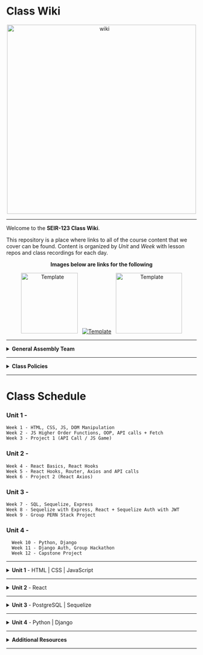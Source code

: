 # Class Wiki

<div align="center">
  <img src="https://i.imgur.com/WNe3NwE.png" alt="wiki" height="500">
</div>

___
Welcome to the <b>SEIR-123 Class Wiki</b>.

This repository is a place where links to all of the course content that we cover can be found. Content is organized by <i>Unit</i> and <i>Week</i> with lesson repos and class recordings for each day.
<br>


<div align="center" display:"row">
<b>Images below are links for the following</b>



<a href="https://github.com/bmorataya3/Pull-Request-Template" target="_blank"><img src="https://i.imgur.com/WYBWzSth.png" alt="Template" height="160" width="150"></a> &nbsp; 
<a href="https://github.com/seir-123/daily_js_challenges" target="_blank"><img src="https://i.imgur.com/W2YYUOPb.png" alt="Template"></a>  &nbsp; 
<a href="https://github.com/seir-123/cs_data_structures" target="_blank"><img src="https://i.imgur.com/Bq75otNm.png" alt="Template" height="160" width="175" ></a>
</div>



____
<details><summary><strong>General Assembly Team</strong></summary><p>



____

<div align="center">
  <img width="200px" src="https://i.imgur.com/xDwQZ7E.png" alt="jeremy">
  <h3>Jeremy Taubman</h3>
  <h4>Lead Instructor</h4>
  <p>My name is Jeremy Taubman, I live outside of Hartford and have been with GA since 2019. I will be the <b>Lead Instructor</b> for this immersive.</p>
  <p>Outside of programming, I enjoy music, cooking, and solving crossword puzzles. I love learning new things, building up projects with Javascript and Python, and can make some of the best Ramen you’ll ever have.</p>
  <span><a href="https://github.com/taubman33">GitHub</a> | <a href="https://www.linkedin.com/in/jeremy-taubman/">LinkedIn</a></span>
  <br>
</div>

____

<div align="center">
  <img width="200px" src="https://i.imgur.com/TkTJmAs.png" alt="brittany">
  <h3>Brittany Morataya</h3>
  <h4>Senior Instructional Associate</h4>
  <p>My name is Brittany and I will be your <b>Instructor Associate (IA)</b>. I will be here as added support through your journey of becoming a software engineer.</p>
  <p>As a GA graduate, I have been in your shoes and understand what it takes to get through such a course. As for my experience, with a focus in front-end design, I freelanced for multiple clients implementing skills from previous experience with managing teams, data collection, and communication to provide a positive and open space for colleagues and clients. This will be my second cohort as an IA and I am excited to guide and help shape your minds.</p>
  <span><a href="https://github.com/bmorataya3">GitHub</a> | <a href="https://www.linkedin.com/in/brittany-morataya/">LinkedIn</a></span>
  <br>
</div>

____

<div align="center">
  <img width="200px" src="https://i.imgur.com/Inhk8OE.jpeg" alt="tiffany">
  <h3>Tiffany Pereira</h3>
  <h4>Instructional Associate</h4>
  <p>My name is Tiffany, I live in Boston and I will be one of your <b>Instructor Associates (IA)</b>. Having completed GA in May, I understand the challenges that come with learning these new languages and concepts. </p>
  <p>During my time in the course I discovered my interest in backend programming and languages such as SQL and python. Besides programming I enjoy finding new TV shows to binge watch, traveling, and photography. I look forward to helping you all have the best learning experience and dive into the world of Tech!</p>
  <span><a href="https://github.com/tiffpereira">GitHub</a> | <a href="https://www.linkedin.com/in/tiffanympereira/">LinkedIn</a></span>
  <br>
</div>

____



<li><details><summary><strong>Teaching Assistants</strong></summary><p>

<p>TAs will lead nightly study and debugging sessions that are <b>highly recommended</b> to attend.</p>

____

<div align="center">
  <img width="200px" src="https://i.imgur.com/a5jjxUf.jpg" alt="kristina">
  <h3>Kristina Vanbergen-DeSilva</h3>
  <h4>Teaching Assistant</h4>
  <p>My name is Kristina and I will be one of your Teaching Assistants. I am a recent GA grad from New York, interested in full-stack development and experienced with React/Vue on the front-end & SQL on the backend, Before becoming a developer, I worked for several years teaching children as a nanny, and teaching volunteers at a non-profit organization. Very excited to bring that experience to GA and welcome a new cohort of future software engineers!</p>
  <span><a href="https://github.com/kavdesilva">GitHub</a>  | <a href="https://www.linkedin.com/in/kristina-vanbergen-desilva/">LinkedIn</a></span>
  <br>
</div>

____



<div align="center">
  <img width="200px" src="https://i.imgur.com/dH5Pznf.png" alt="default">
  <h3>Tylus Dawkins</h3>
  <h4>Teaching Assistant</h4>
  <!--   <p>Hello everyone, I am a default placeholder for an instructors introduction paragraph. This instructor's role will be to be a faceless representation of what an instructor might be, but nothing more. They will lead no lessons, they will offer no help, they will father no sons. They are void.</p>
  <p>I am nothing but a filler for where an instructor might put their personal brand statement! I just sit here and fill space so that the developer can see what it might look like when an instructor has actually provided them with their intro. I have no purpose beyond that and my existence is meaningless!</p> -->
  <!--   <span><a href="https://github.com/">GitHub</a> | <a href="https://linkedin.com/">LinkedIn</a></span> -->
  <br>
</div>


____

</p></details></li>

<li><details><summary><strong>Student Success</strong></summary><p>

<p>This teams job is to ensure your success <i>during</i> the immersive. Any administrative, financial, or interpersonal questions can be directed to them.</p>

____

<div align="center">
  <h3>Em Gordon</h3>
  <h4>Student Success Specialist</h4>
  <br>
</div>


____

</p></details></li>

<li><details><summary><strong>Outcomes Team</strong></summary><p>

<p>This teams job is to ensure your success <i>after</i> the immersive is complete. Any job search, resume, LinkedIn, or interview questions can be directed to them.</p>

____

<div align="center">
  <img width="200px" src="https://i.imgur.com/1yhipgO.png" alt="default">
  <h3>Bradford Smith</h3>
  <h4>Outcomes Coach</h4>
  <br>
</div>





</p></details></li>

</ul></details>

____
<details><summary><strong>Class Policies</strong></summary><p>

Below, you will find Class Policies and Requirements as laid out in Orientation and conveyed by the Instructional Team.  We compile them here for your reference and review.

</p>

<ul type="none">

<li><details><summary><strong>Code of Conduct</strong></summary><p>

<ul>
  <li>Foster a productive classroom environment.</li>
  <li>Treat others with respect and dignity.</li>
  <li>Remember that everyone is coming at this with a different background.</li>
  <li>Professionalism in all methods of communication, both in-person <i>and</i> online.
    <ul>
      <li>Slack is an extension of our on-campus community. We ask that you remain courteous, respectful, and professional while engaging on Slack.</li>
    </ul>
  </li>
  <li><b>Zero tolerance for plagiarism and cheating.</b></li>
</ul>

</p></details></li>

<li><details><summary><strong>Deliverable Submission Requirements</strong></summary><p>

<ul>
  <li>Deliverables must be submitted following the <a href="https://github.com/SEIR-123/template_pull_request">PR Guidelines</a>.</li>
  <li>Students must meet deliverable requirements for the submission to be marked as "Complete".</li>
  <li>Deliverables are <i>always</i> due the following class day at the beginning of class, unless otherwise stated.</li>
  <li>There is a grace period for re-submission or late submission.  All re-submits/late submits are due the <b>Monday following the week of assignment</b>.
    <ul>
      <li>Deliverables assigned on Fridays <b>do not</b> have a re-submit <i>or</i> late submit grace period.</li>
      <li>Deliverables submitted <i>after</i> the grace period <b>will not</b> be graded or accepted and will be marked as "Incomplete".</li>
    </ul>
  </li>
</ul>

</p></details></li>

<li><details><summary><strong>Graduation Requirements</strong></summary><p>

<ul>
  <li>Meet Project Requirements.
    <ul><li>Satisfactorily complete and present a project for <i>each</i> of the <b>4</b> units.</li></ul>
  </li>
  <li>Submit and complete a <i>minimum</i> of <b>80%</b> of deliverables (labs, homework, etc.).</li>
  <li>Adhere to attendance policy.
    <ul>
      <li>Students are allowed <b>3</b> absences over the <i>entire</i> course.</li>
      <li><b>3</b> tardies or early departures equals <b>1</b> absence.</li>
      <li>Tardy policy <i>includes</i> Outcomes participation.</li>
    </ul>
  </li>
</ul>

</p></details></li>

<li><details><summary><strong>A Note on Plagiarism</strong></summary><p>

<ul>
  <li>Plagiarism is a serious offense and grounds for immediate withdrawal.</li>
  <li>You are encouraged to ask others, including students, instructors, and sites like <i>Stack Overflow</i> for help. However, it is <b><i>not acceptable to copy</i></b> another persons code and submit it as your own. More importantly, it is detrimental to your own learning and growth.</li>
  <li>Small snippets of code that solve small problems taken from sites like <i>Stack Overflow</i> are generally an exception to this rule. If you aren't sure, it is your responsibility to <b><i>ask your instructor</i></b>. To be on the safe side, we ask that you credit the person/resource you got the code from in a comment, and let an instructor take a look at it.</li>
</ul>

</p></details></li>

<li><details><summary><strong>Observed Holidays</strong></summary><p>

<p>
The following dates are observed Holidays for this immersive.  There will be no class days on or within any of the date ranges listed below.  These will not decrease the overall length of the immersive, but add on additional replacement days to the end to fulfill the 12 weeks. If you have any questions regarding Holidays, or have a special circumstance, please don't hesitate to reach out to your instructional team.
</p>

| Holiday | Date(s) |
|:---:|:---:|
| Presidents Day | February 20, 2023 |


</p></details></li>

</ul></details>

____

# Class Schedule

### Unit 1 - 
	Week 1 - HTML, CSS, JS, DOM Manipulation
	Week 2 - JS Higher Order Functions, OOP, API calls + Fetch
	Week 3 - Project 1 (API Call / JS Game)

### Unit 2 - 
	Week 4 - React Basics, React Hooks
	Week 5 - React Hooks, Router, Axios and API calls
	Week 6 - Project 2 (React Axios)

### Unit 3 -
	Week 7 - SQL, Sequelize, Express
	Week 8 - Sequelize with Express, React + Sequelize Auth with JWT
	Week 9 - Group PERN Stack Project

### Unit 4 -
	  Week 10 - Python, Django
	  Week 11 - Django Auth, Group Hackathon
	  Week 12 - Capstone Project  


____
<details><summary><strong>Unit 1</strong> - HTML | CSS | JavaScript</summary><p>

<ul type="none">

  <li><details><summary><strong>Week 1</strong></summary><p>

  <p>
  In Week 1, we review the fundamental concepts of <b>HTML</b>, <b>CSS</b>, and <b>JavaScript</b> along with introducing <b>git</b> workflow, <b>terminal</b> commands, and writing professional <b>markdown</b> files. We also learn about the <b>JavaScript DOM</b> and how to use <b>events</b> to affect it.
  </p>

  | Monday | Tuesday | Wednesday | Thursday | Friday |
  |:---:|:---:|:---:|:---:|:---:|
  | [InstallFest](https://github.com/SEIR-123/u1_installations)| [Github / Homework Submission](https://github.com/SEIR-123/u1_lesson_github) | [JS Datatypes](https://github.com/SEIR-123/u1_lesson_js_data_types)  |  [JS Functions](https://github.com/SEIR-123/u1_lesson_js_functions) | [Intro Daily JS Challenges](https://github.com/SEIR-123/daily_js_challenges)
  | [Terminal Lesson](https://github.com/SEIR-123/u1_lesson_terminal)  | [Intro to HTML](https://github.com/SEIR-123/u1_lesson_intro_HTML) | [JS Arrays](https://github.com/SEIR-123/u1_lesson_js_arrays)| [JS Scope](https://github.com/SEIR-123/u1_lesson_js_scope) | [JS Events](https://github.com/SEIR-123/u1_lesson_js_events)
  |  [Git Lesson](https://github.com/SEIR-123/u1_lesson_git-1) | [Grumpy Cat Resume](https://github.com/SEIR-123/u1_lab_fake_resume-1) | [JS Loops & Control Flow](https://github.com/SEIR-123/u1_lesson_loops_and_control_flow) | [JS Objects](https://github.com/SEIR-123/u1_lesson_js_objects) | [JS Dots Game Lab](https://github.com/SEIR-123/u1_lab_dots)| 
  |  [VS Code Lesson](https://github.com/SEIR-123/u1_lesson_VSCode/blob/main/README.md)| [Intro to CSS](https://github.com/SEIR-123/u1_lesson_intro_CSS-1) | [Data Types practice](https://github.com/SEIR-123/U1_data_types_practice)  | [Jurassic Objects Lab](https://github.com/SEIR-123/u1_lab_jurassic_objects) |   | |
  | [Star Wars HW](https://github.com/seir-123/u1_hw_star_wars)  | [Flex & Grid](https://github.com/SEIR-123/u1_lesson_flex_grid) | [Arrays and Iteration Lab](https://github.com/SEIR-123/u1_arrays_and_iteration_lab)  | [CodeWars](https://github.com/SEIR-123/u1_hw_codewars_challenges) | [Tic Tac Toe HW](https://github.com/SEIR-123/u1_hw_tic_tac_toe) |
  |  | [Fashion blog](https://github.com/SEIR-123/Fashion-Blog-1)  | [Control Flow Adventure HW](https://github.com/SEIR-123/u1_hw_control_flow_adventure) | |  |

  <ul type="none">

  <li><details><summary>Class Recordings</summary><p>

  | Monday | Tuesday | Wednesday | Thursday | Friday |
  |:---:|:---:|:---:|:---:|:---:|
  | [Recording](https://generalassembly.zoom.us/rec/share/HoSsZqVeetd4x3zPeABT_R6OOJePIE6Ea8OpXCVzNBSPTsoPDDVDPRWLzj6JF_s.099iG3nqPUwDrFyO)| [Recording](https://generalassembly.zoom.us/rec/share/SaUuFam0wzfD2cQWiTTwKDXGjUmXHM3LtUMOa5Cx5SyHLxAS3XpAA0rcfBdXX4Jh.G7WUWjm431HkEbcJ)|[Recording](https://generalassembly.zoom.us/rec/share/9U3TvlEGI8iCv4NjmX6Kmeod1B4pTWE5mucjhcufQ8oOZ-Gonx6DspylkJfS1Rnw.SGynO1IGF-7xwSRS)| [Recording](https://generalassembly.zoom.us/rec/share/SSd41SmptyS8WeO91HK8B5v2QOnW3F45bRkGE_ARxpNvunjwgaUeK9PuSEhtVb4.P_Sc5HVwOBCKplMR)| [Recording](https://generalassembly.zoom.us/rec/share/3ABOQBp4r6zTu5mpvbPYsNuGSb3tEgvybQQZcPwGLlfJefVCO6lm63_ojbkiReWk.sn9Dlaf03mbOTVko)|
  | Passcode: `ZGC^D5jM`  | Passcode: `TMJ1xA?` | Passcode: `9c%.mZ53` | Passcode: `45e#1@Jz` | Passcode: `wE8gi9%%` |

  </p></details></li>

  </ul>

  ___
  </p></details></li>

  <li><details><summary><strong>Week 2</strong></summary><p>

  <p>
  In Week 2, we practice more <b>DOM Manipulation</b> and are introduced to <b>Daily JavaScript Challenges</b> and basic algorithmic problem solving. We learn about <b>ES6</b> syntax along with <b>Higher Order Functions</b> and <b>Object Oriented Programming</b> in JavaScript. At the end of the week, we learn how to call on external data sources with <b>APIs</b>.
  </p>

 
 | Monday | Tuesday | Wednesday | Thursday | Friday |
  |:---:|:---:|:---:|:---:|:---:|
  |  [ES6 Syntax](https://github.com/SEIR-123/u1_lesson_ES6) | Wireframing | CSS Media Queries  | [Intro to APIs](https://github.com/SEIr-123/u1_lesson_intro_to_APIs) | [Project 1 Prompt](https://github.com/SEI-R123/u1_project_prompt)|
  | [ES6 Lab](https://github.com/SEIR-123/u1_lab_ES6_practice)  | Calculator  | [Intro to OOP](https://github.com/SEIR-123/u1_lesson_OOP)| [Poke' API](https://github.com/SEIR-123/u1_api-intro) | Project Time|
  | [JS HOF](https://github.com/SEIR-123/u1_hw_HOF) |  OUTCOMES  |  [OOP Exercise Lab](https://github.com/SEIR-123/u1_lab_OOP_exercise)  | |  
  | [JS Lab](https://github.com/seir-123/u1_lab_HOF) |  |[Donut Adventure] | [P1 Prompt](https://github.com/SEIR-1003/u1_project_prompt) |  |
  |  |  |  |  |  |

 <ul type="none">



 <li><details><summary>Class Recordings</summary><p>

| Monday | Tuesday | Wednesday | Thursday | Friday |
 |:---:|:---:|:---:|:---:|:---:|
 | [Recording](https://generalassembly.zoom.us/rec/share/_myczvxpfOUM3FQ7w7fgEYy0yXnYQzutsPrEDTAj66w6N6w4m-FbF5c5a_zZrGu8.OX0IrFjoIi3e_Mo5)| | [Recording](https://generalassembly.zoom.us/rec/share/fsZDx4AUj3edyl2YSi4T9ju11Li6-X2gl1Ud1Rrg2HYxkZHiBmTXufL76AgTSiiJ.UNUWkn8-S96L-NQA) |  [Recording](https://generalassembly.zoom.us/rec/share/42A7SwpvmU8ejo1NWlUW7bSBgY6-BlYP3THNrQjSugaNiSakTTgeI2vKTCaoR-Wx.m3CdqPBQAmh3euu6) | [Recording](https://generalassembly.zoom.us/rec/share/MSInd1wR5zRyx6kqylz72oZzG1Qwkqzz1sZjlQkzw1mUi5aOc1UjrhcKVGxO3dxP.3FPfaS-w1nE0snf4)|
 | Passcode:`CakU27!q`  | | Passcode:`A#6iq3mU` | Passcode: `2JJLn!z` | Passcode: `H=4z7Cz@` |

 </p></details></li>
 
  </ul>

  </p></details></li>

</p></details>
  

___
   
   
<details><summary><strong>Unit 2</strong> - React </summary><p>

<ul type="none">

  <li><details><summary><strong>Week 4</strong></summary><p>

   <p>
     In Week 4, we learn all about <b>React</b> and what an amazing JavaScript library it can be for developers. We learn the concepts of <b>components</b>, <b>props</b>, and about <b>React Hooks</b> and <b>functional components</b>. We learn about <b>useState</b> and how to use it to manage our state within our apps. We also get into how we can use <b>useEffect</b> to make axios calls in our React apps. Finally at the end of the week, we learn <b>React Router</b>, a powerful tool for navigating around our virtual DOM.
  </p>


| Monday | Tuesday | Wednesday | Thursday | Friday |
  |:---:|:---:|:---:|:---:|:---:|
  | [Intro to React](https://github.com/seir-123/u2_lesson_intro_to_react/blob/main/README.md) | [Component Hierarchy Diagrams](https://github.com/seir-123/u2_lesson_component_hierarchy) | [React Router](https://github.com/seir-123/u2_react_router_intro)  |  [Intro to State & Hooks](https://github.com/seir-123/u2_lesson_state_and_hooks) |[Calculator Lab](https://github.com/seir-123/u2_react_calculator_lab)|
  | [LOTR Lab](https://github.com/SEIR-1003/u2_lab_react_LOTRR)| [Portfolio](https://github.com/seir-123/u2_react_portfolio_lab) | [Mapping Components](https://github.com/seir-123/u2_lesson_react_mapping_components-1/blob/main/README.md) | [Likes Lab](https://github.com/seir-123/u2_lab_likes/blob/main/README.md)|  |
  | [Korilla Lab](https://github.com/seir-123/u2_react_Korilla_receipts/blob/main/README.md) | OUTCOMES | [Mapping Lab](https://github.com/seir-123/u2_lab_mapping_contacts/blob/main/README.md) | [React Forms](https://github.com/seir-123/u2_react_forms) |  |
  |   |  | [Movie Mapping HW](https://github.com/seir-123/u2_hw_movie_mapping) | [Groceries Lab](https://github.com/seir-123/u2_lab_groceries)  |  |
  |  ||  | [ATM Lab](https://github.com/seir-123/u2_lab_react_ATM) |  |
  |  | |  | [Password Validator](https://github.com/seir-123/u2_lab_password_validator) |  |

<ul type="none">

 

  <li><details><summary>Class Recordings</summary><p>

| Monday | Tuesday | Wednesday | Thursday | Friday |
  |:---:|:---:|:---:|:---:|:---:|
  | [Recording](https://generalassembly.zoom.us/rec/share/xhbmONFGRS43yc6jbzRapBE1iW9LgCTOP-Eunn0LPqCKBnUhANKkAQ_om1zInjtT.P3TB9mMQ4zk_4Ewe) | [Recording]() | [Recording]() | [Recording]() | [Recording]() |
  | Passcode: `P246nby!` | Passcode: `` | Passcode: `` | Passcode: `` | Passcode: `` |

  </p></details></li>

  ___
  </p></details></li>

  <li><details><summary><strong>Week 5</strong></summary><p>

  <p>
  In Week 5, we are introduced to back-end and get to practice using <b>Express</b> and <b>Express Middleware</b>.  We also learn how to implement <b>controllers</b>.  We then get a taste of <b>MongoDB</b> and <b>mongoose</b> as a way to store our app's data. We round out the week with a huge group <b>Hackathon!</b>
  </p>


  | Monday | Tuesday | Wednesday | Thursday | Friday |
  |:---:|:---:|:---:|:---:|:---:|
  | HOLIDAY |[useEffect](https://github.com/seir-123/u2_lesson_useEffect)  | [Router II](https://github.com/seir-123/u2_lesson_react_router)  | [useContext](https://github.com/seir-123/u2_lesson_useContext)  | [Project 2](https://github.com/seir-123/project2_prompt/blob/main/README.md) |
  |  | [React API](https://github.com/seir-123/u2_lesson_react_APIs)  | [Router Lab](https://github.com/seir-123/u2_lab_react_router)| [Context Lab](https://github.com/seir-123/u2_react_useContext_lab)   | React Review |
  | |[STARWARS Lab](https://github.com/seir-123/u2_react_axios_lab) |   | Project Proposals |  |
  |  | OUTCOMES|  |  |  |
 


  <li><details><summary>Class Recordings </summary><p>

| Monday | Tuesday | Wednesday | Thursday | Friday |
  |:---:|:---:|:---:|:---:|:---:|
  | [Recording]() | [Recording]() | [Recording]() | [Recording]() | [Recording]() |
  | Passcode: `` | Passcode: `` | Passcode: `` | Passcode: `` | Passcode: `` |
 
  </p></details></li>
  
  </ul>

  </p></details></li>

</p></details>

 


___
<details><summary><strong>Unit 3</strong> - PostgreSQL | Sequelize</summary><p>

<ul type="none">

  <li><details><summary><strong>Week 7</strong></summary><p>

  <p>
  In Week 7, we spend the first few days building out a Full Stack app as a review of Unit 2! Then, we are introduced to <b>SQL databases</b> and start to learn SQL commands to interact with our database.  We also learn about the concept of <b>SQL Joins</b>. Then, we learn all about <b>Sequelize</b> and how it can interpret for our SQL database and our backend Node servers and we learn how to make <b>queries</b> with it!
  </p>

  <!--  
  | Monday | Tuesday | Wednesday | Thursday | Friday |
  |:---:|:---:|:---:|:---:|:---:|
  | [SQL Intro](https://github.com/SEIR-1003/u3_lesson_SQL_intro)| [Intro to Express](https://github.com/SEIR-1003/u3_lesson_express_intro) | [Database Design](https://github.com/SEIR-1003/u3_lesson_database_design) | [Sequelize Intro](https://github.com/SEIR-1003/u3_lesson_sequelize_intro) | [Sequelize Migrations](https://github.com/SEIR-1003/u3_lesson_sequelize_migrations) |
  | [SQL Practice Lab](https://github.com/SEIR-1003/u3_lab_SQL_practice) | [Express Routes](https://github.com/SEIR-1003/u3_lesson_express_routing) | [ERD's](https://github.com/SEIR-1003/u3_lesson_ERD) | [Sequelize Queries](https://github.com/SEIR-1003/u3_lesson_sequelize_queries-1) | [Migrations Lab](https://github.com/SEIR-1003/u3_lab_sequelize_migrations_exercise) |
  |[SQL Joins](https://github.com/SEIR-1003/u3_lesson_SQL_joins)  | [Intro to Middle](https://github.com/SEIR-1003/u3_lesson_express_middleware) |  Outcomes| [Sequelize Query Lab](https://github.com/SEIR-1003/u3_lab_sequelize_querying)  | [Git Group](https://github.com/SEIR-1003/u3_lesson_group_git) |
  | [SQL Joins lab](https://github.com/SEIR-1003/u3_lab_SQL_joins) | [Express Controllers](https://github.com/SEIR-1003/u3_lesson_express_controllers)  |  | [Sequelize Associateions](https://github.com/SEIR-1003/u3_lesson_sequelize_associations) | [Associations hw](https://github.com/SEIR-1003/u3_hw_sequelize_associations_and_migrations) |
  | [Carmen Sandiego HW](https://github.com/SEIR-1003/u3_hw_carmen_sandiego) | [Express Fruits API](https://github.com/SEIR-1003/u3_hw_express_fruits) |  | [Associations Exercise](https://github.com/SEIR-1003/u3_lab_sequelize_associations_exercise) | |
|||| [Complex Associations](https://github.com/SEIR-1003/u3_lesson_sequelize_complex_associations)|
| | | |[Sequelize Practice](https://github.com/SEIR-1003/u3_hw_sequelize_practice) |


  <ul type="none">

 
 
 <li><details><summary>Class Recordings</summary><p>

| Monday | Tuesday | Wednesday | Thursday | Friday |
  |:---:|:---:|:---:|:---:|:---:|
  | [Recording](https://generalassembly.zoom.us/rec/share/FXJpSSFSKiigCBNt4l6xyS5U4LQEHgk_SF0MLKslHGmqOS8lHKWSibwTHPycKESu.-N1_FaTz8Kdan4Fw) | [Recording](https://generalassembly.zoom.us/rec/share/tfw3k_muD72MaSzEFElOTWbF55FnXuq1yWZ8Nd7C6oa5UTBGeHpCBJwWsVOGB55L.5838VjUeCxebfwOr) | [Recording](https://generalassembly.zoom.us/rec/share/2ZJD4LNvD5GvuPPKQBRvR29qYRWWvo1LZt1_p3krRN_edzbO1vj-X8MWcOtjMSzn.Pt35N9_IUg1QNP52) | [Recording](https://generalassembly.zoom.us/rec/share/27yva2f5HJImQ8PjUypsmO-0-fPoqWrD0StB3BZkgiIV3r33marHxQSAlot9c6nd.mT_1KrME0qdDMT6R) | [Recording](https://generalassembly.zoom.us/rec/share/Mr2RSi68R1NiebudnySOyHgwIuqkeSRgwTRjDpuwrEt5HhENzl4FgiWv_0-SBw4.PsSADazrGSF5rMb9) |
  | Passcode: `b95S6X#.` | Passcode: `8@F6Fj+$` | Passcode: `7K3SkA.M` | Passcode: `iK4+M&rv` | Passcode: `G%Jv!5Wk` |

  </p></details></li>
-->
  ___
  </p></details></li>

  <li><details><summary><strong>Week 8</strong></summary><p>

  <p>
  In Week 8, we cover Sequelize <b>migrations</b> and <b>associations</b>, as well as how to set up <b>Sequelize with Express</b>.  Then we learn all about how to integrate <b>user authentication</b> in our apps from scratch. At the end of the week, we learn how to set up <b>complex associations</b> in Sequelize and then split up into our Groups for Project 3!
  </p>

 <!-- 
  | Monday | Tuesday | Wednesday | Thursday | Friday |
  |:---:|:---:|:---:|:---:|:---:|
  | [Express Sequelize]() | Full Stack Project | HOLIDAY BREAK | HOLIDAY BREAK  | HOLIDAY BREAK  |
  | [Sequelize API from scratch]() | [P3 Group Demo]() |  |  | |
  | [Router Lab]() | | |  |  |
  

  <ul type="none">

  <li><details><summary>Class Recordings</summary><p>

  <!--| Monday | Tuesday | Wednesday | Thursday | Friday |
  |:---:|:---:|:---:|:---:|:---:|
  | [Recording](https://generalassembly.zoom.us/rec/share/SRw1cFztUQnR8geFaPOh1KWlMGaZmPa3-i0CJiL820bnkz_257iEO3EPZcJ-NjRb.I-lw6NBXrtnpb3Rd) | [Recording](https://generalassembly.zoom.us/rec/share/xB440xZjxTuvQgCj5fiO55LYRcEaxyY7xftsLgII6r7vf9h30JG5IK9vAq3WMtq_.cW_6fog9dofBmDBe) | [Recording](https://generalassembly.zoom.us/rec/share/jtUOpTmmDYv9ZU6-Tv5dOq-5Wgnv3u9vRlfpYAm1NysWJISD00u97TQkRJeD6xoN.0sMqu3RuRN9WuWwG) | No Recording | No Recording |
  | Passcode: `k#h#h6u1` | Passcode: `M%hvy8@v` | Passcode: `u&vhC40K` |  |  |
-->
 </p></details></li>
  
  </ul>

  </p></details></li>

</p></details>

 


___
<details><summary><strong>Unit 4</strong> -  Python | Django</summary><p>

<ul type="none">

  <li><details><summary><strong>Week 11</strong></summary><p>

  <p>
  In Week 11, we are introduced to <b>Python</b> and learn about <b>functions</b>, <b>control flow</b>, <b>loops</b>, and <b>dictionaries</b>. We continue with Python through the week by learning about <b>tuples</b> and <b>OOP</b>. We then get a quick intro to <b>Django</b> and how to set up <b>views</b>. 
  </p>

 <!--   
  | Monday | Tuesday | Wednesday | Thursday | Friday |
  |:---:|:---:|:---:|:---:|:---:|
  | [Intro to Python](https://github.com/SEIR-1003/u4_lesson_python_intro) | [Python Tuples Lab](https://github.com/SEIR-1003/u4_lab_python_tuple_exercise) | [Code War Challenges](https://github.com/SEIR-1003/u4_python_challenges/blob/main/README.md) | [Django Install](https://github.com/SEIR-1003/u4_lesson_django_intro) | [Django Serializer I](https://github.com/SEIR-1003/u4_lesson_django_REST_API) |
  | [Python Functions](https://github.com/SEIR-1003/u4_lesson_python_functions) | [Python OOP](https://github.com/SEIR-1003/u4_lesson_python_OOP) | OUTCOMES | [Djanjo Models]() | [Djanjo Serializer II](https://github.com/SEIR-1003/u4_django_serializers_ii) |
  | [Python Controll Flow](https://github.com/SEIR-1003/u4_lesson_python_control_flow) | [CSV Parser Lab](https://github.com/SEIR-1003/u4_lab_python_CSV_parser) |  | [Django Practice I](https://github.com/SEIR-1003/u4_lab_nostaldja) | [Django Practice II](https://github.com/SEIR-1003/u4_lab_django_REST_API) |
  |  |  |  |  |  |
  | [Python List & Loops](https://github.com/SEIR-1003/u4_lesson_python_lists_loops) | [Polyglot Workshop](https://github.com/SEIR-1003/u4_polyglot_challenge) |  |  |  |
  | [Python Dictionaries](https://github.com/SEIR-1003/u4_lesson_python_dictionaries)  |  |  |  | |
| [Python Tuples](https://github.com/SEI-R-6-21/u4_lesson_python_tuples)  |  |  |  | |
| [Python CYOA HW](https://github.com/SEIR-1003/u4_hw_python_adventure)  |  |  |  | |

   <ul type="none">

  <li><details><summary>Class Recordings</summary><p>

| Monday | Tuesday | Wednesday | Thursday | Friday |
  |:---:|:---:|:---:|:---:|:---:|
  | [Recording](https://generalassembly.zoom.us/rec/share/FXJpSSFSKiigCBNt4l6xyS5U4LQEHgk_SF0MLKslHGmqOS8lHKWSibwTHPycKESu.-N1_FaTz8Kdan4Fw) | [Recording](https://generalassembly.zoom.us/rec/share/tfw3k_muD72MaSzEFElOTWbF55FnXuq1yWZ8Nd7C6oa5UTBGeHpCBJwWsVOGB55L.5838VjUeCxebfwOr) | [Recording](https://generalassembly.zoom.us/rec/share/2ZJD4LNvD5GvuPPKQBRvR29qYRWWvo1LZt1_p3krRN_edzbO1vj-X8MWcOtjMSzn.Pt35N9_IUg1QNP52) | [Recording](https://generalassembly.zoom.us/rec/share/27yva2f5HJImQ8PjUypsmO-0-fPoqWrD0StB3BZkgiIV3r33marHxQSAlot9c6nd.mT_1KrME0qdDMT6R) | [Recording](https://generalassembly.zoom.us/rec/share/Mr2RSi68R1NiebudnySOyHgwIuqkeSRgwTRjDpuwrEt5HhENzl4FgiWv_0-SBw4.PsSADazrGSF5rMb9) |
  | Passcode: `b95S6X#.` | Passcode: `8@F6Fj+$` | Passcode: `7K3SkA.M` | Passcode: `iK4+M&rv` | Passcode: `G%Jv!5Wk` |

  </p></details></li>
-->
  ___
  </p></details></li>

  <li><details><summary><strong>Week 12</strong></summary><p>

  <p>
  In Week 12, we continue with Python by working in groups for A stackathon challenge. At the end of the week, we begin our <b>Capstone Project</b>!
  </p>

<!--
  | Monday | Tuesday | Wednesday | Thursday | Friday |
  |:---:|:---:|:---:|:---:|:---:|
  | [Django Full Stackathon](https://github.com/SEIR-1003/u4_django_fullstack) | [Django Full Stackathon Cont...](https://github.com/SEIR-1003/u4_django_fullstack) | Full Stackathon Presentations | P4 Project Planning | Project Week |
  |  | | OUTCOMES |  | |
  

  <ul type="none">

  <li><details><summary>Class Recordings</summary><p>

  | Monday | Tuesday | Wednesday | Thursday | Friday |
  |:---:|:---:|:---:|:---:|:---:|
  | No Recording | [Recording](https://generalassembly.zoom.us/rec/share/Z-QyP2YXdGoYVH5FMKtMbkueON2HtJ2SytEz2Ce_lr800G4Wlzi87salpqgq7DYU.ojfLVjBIaC5Mhb5s) | [Recording](https://generalassembly.zoom.us/rec/share/v-EJn260ACoULVzTZYnC5MrsrWNzT3H8-ihTjpmu1VE7_tIQD1JnrTamIwxzOq0y.v5w4kZy7tNRdskwC) | No Recording | No Recording |
  |  | Passcode: `84QCh@=*` | Passcode: `i4h^LC%X` |  |  |
-->
  </p></details></li>

  
  </p></details></li>

  

 
  </p></details></li>

  </ul>

  </p></details></li>

</p></details>

___

<details><summary><strong>Additional Resources</strong></summary><p>

Below is a list of additional resources that were hand-picked by your instructors. If you find that you don't have the time during the immersive, these resources will still help to solidify your understanding of key concepts after graduation.

  <ul type="none">
    
  <li><details><summary><strong>Tools</strong> - things to make you more efficient</summary><p>

  - [Rectangle](https://rectangleapp.com/)
  - [Magnet](https://apps.apple.com/us/app/magnet/id441258766?mt=12)
  - [Spectacle](https://www.spectacleapp.com/)
  - [Trello](https://trello.com/)
  - [Airtable](https://www.airtable.com/)
  - [Asana](https://asana.com/)
  - [Freehand](https://www.invisionapp.com/freehand)
  - [LucidChart](https://www.lucidchart.com/pages/)
  - [draw.io](https://app.diagrams.net/)
  - [Whimsical](https://whimsical.com/)
  - [Canva](https://www.canva.com/)
  - [Figma](https://www.figma.com/)
  
  </p></details></li>

  <li><details><summary><strong>Practice</strong> - sites to hone your skills</summary><p>

  - [Codeacademy](https://www.codecademy.com/catalog)
  - [freeCodeCamp](https://www.freecodecamp.org/learn/)
  - [Codewars](https://www.codewars.com)
  - [Udemy](https://www.udemy.com/)
  - [Programiz](https://www.programiz.com/)
  - [#JavaScript30](https://javascript30.com/)
  - [CSS Battle](https://cssbattle.dev/)
  - [CSS Diner](https://flukeout.github.io/)
  - [Flexbox Froggy](https://flexboxfroggy.com/)
  - [Grid Garden](https://cssgridgarden.com/)
  - [Flexbox Zombies](https://mastery.games/flexboxzombies/)
  - [Flexbox Defense](http://www.flexboxdefense.com/)
  - [Screeps](https://screeps.com/)
  - [UX Design Masterclass](https://uxdesignmasterclass.com/)
  
  </p></details></li>

  <li><details><summary><strong>Bookmarks</strong> - must-have resources</summary><p>
  
  - [W3Schools](https://www.w3schools.com/)
  - [CSS Tricks](https://css-tricks.com/)
  - [MDN Web Docs](https://developer.mozilla.org/en-US/)
  - [Stack Overflow](https://stackoverflow.com/)
  - [Eloquent JavaScript](https://eloquentjavascript.net/)
  
  </p></details></li>

  <li><details><summary><strong>Reading</strong> - helpful articles and topics</summary><p>

  - [10 Need-to-know Mac Terminal Commands](https://scotch.io/bar-talk/10-need-to-know-mac-terminal-commands)
  - [Rubber Duck Debugging](https://rubberduckdebugging.com/)
  - [Medium: What Is An API?](https://medium.com/free-code-camp/what-is-an-api-in-english-please-b880a3214a82)
  - [Medium: Higher Order Functions](https://medium.com/javascript-in-plain-english/4-must-know-higher-order-functions-in-javascript-411f85545881)
  - [Medium: Local Git Repos vs Remote Repos](https://medium.com/swlh/git-local-repo-and-github-remote-repo-eae1c948fbf5)
  - [Medium: Explaining API's](https://medium.com/javascript-in-plain-english/many-developers-struggle-with-explaining-apis-20a071d74596)
  - [Naming Conventions in Database Modeling](https://vertabelo.com/blog/naming-conventions-in-database-modeling/)
  - [JSON Web Tokens](https://jwt.io/introduction/)
  
  </p></details></li>

  <li><details><summary><strong>Documentation</strong> - commonly used tech docs</summary><p>

  - [MDN JavaScript Docs](https://developer.mozilla.org/en-US/docs/Web/JavaScript/Guide)
  - [W3Schools CSS Docs](https://www.w3schools.com/cssref/default.asp)
  - [React Docs](https://reactjs.org/docs/getting-started.html)
  - [Mongoose Docs](https://mongoosejs.com/)
  - [PostgreSQL](https://www.postgresql.org/docs/)
  - [Sequelize Docs](https://sequelize.org/docs/v6/)
  - [Python Docs](https://docs.python.org/3/)
  - [Django Docs](https://docs.djangoproject.com/en/4.0/)

  </p></details></li>

  <li><details><summary><strong>Cheatsheets</strong> - quick references</summary><p>

  - [Mac Terminal Commands Cheatsheet](https://www.makeuseof.com/tag/mac-terminal-commands-cheat-sheet/)
  - [OhMyZsh Cheatsheet](https://github.com/ohmyzsh/ohmyzsh/wiki/Cheatsheet)
  - [VSCode Keyboard Shortcut Cheatsheet](https://code.visualstudio.com/shortcuts/keyboard-shortcuts-macos.pdf)
  - [Markdown Cheatsheet](https://www.markdownguide.org/cheat-sheet/)
  - [JavaScript Cheatsheet](https://websitesetup.org/javascript-cheat-sheet/)
  - [ES6 Cheatsheet](https://devhints.io/es6)
  - [ERD Cheatsheet](https://drive.google.com/file/d/0B_spkK3eZiHmZTZhczVTaVZxUFU/view?resourcekey=0-pvJ1STXJ4xEpjqpFWQtUhg)
  - [iOS Resolutions](http://iosres.com/)
  - [Flexbox Playground](https://codepen.io/GAmarketing/pen/QWWJvLx)
  - [Layoutit!](https://grid.layoutit.com/)
  - [Named Colors & Hex Equivalents](https://css-tricks.com/snippets/css/named-colors-and-hex-equivalents/)
  - [Regex Cheatsheet](https://www.rexegg.com/regex-quickstart.html)
  
  </p></details></li>

  <li><details><summary><strong>Deployment</strong> - get your projects online</summary><p>

  - [Surge](https://surge.sh/)
  - [Heroku](https://www.heroku.com/)
  - [Netlify](https://www.netlify.com/)
  - [Vercel](https://vercel.com/)
  - [AWS](https://aws.amazon.com/codedeploy/)
  
  </p></details></li>

  <li><details><summary><strong>CSS Libraries</strong> - Use differet libraries to vamp up your apps</summary><p>

  - [Nostalgic](http://nostalgic-css.github.io/)
  - [Jdan](http://jdan.github.io/)
  - [Bootstrap](https://getbootstrap.com/)
  - [Kushagra](http://kushagra.dev/)
  - [Tachyons](http://tachyons.io/)
  - [Bulma](https://bulma.io/)
  - [Foundation](https://foundation.zurb.com/)
  - [Skeleton](http://getskeleton.com/)
  - [Groundwork](https://groundworkcss.github.io/)
  - [Victory Chart Visualizations](https://formidable.com/open-source/victory/)
  - [TailwindCSS](https://tailwindcss.com/)
  - [Material UI](https://mui.com/)
  - [Materialize](https://materializecss.com/)
  - [Semantic UI](https://semantic-ui.com/)
  - [React MD](https://mlaursen.github.io/react-md-v1-docs/#/)
  - [React Suite](https://rsuitejs.com/)
  - [React Rainbow](https://react-rainbow.io/)
  
  </p></details></li>

  <li><details><summary><strong>Animations, Images, Sounds, Fonts & Icons</strong> - Add fun CSS to your projects</summary><p>

  - [Animate Style](https://animate.style/) - animations
  - [CSS Wand](https://www.csswand.dev/) - animations
  - [Wah.css](http://www.joerezendes.com/projects/Woah.css/) - animations
  - [LottieFiles](https://lottiefiles.com/) - animations
  - [500+ icons](https://css.gg/) - icons
  - [Font Awesome](https://fontawesome.com/?from=io) - icons
  - [iconFinder](https://www.iconfinder.com/) - icons
  - [Google Fonts](https://fonts.google.com/) - fonts
  - [Font Joy](https://fontjoy.com/) - fonts
  - [WebFont Generator](https://www.fontsquirrel.com/tools/webfont-generator) - fonts
  - [CSS Gradient](https://cssgradient.io/) - gradients
  - [Trianglify](https://trianglify.io/) - poly backgrounds
  - [Unsplash](https://unsplash.com/) - images
  - [Pixabay](https://pixabay.com/) - images
  - [opengameart](https://opengameart.org/) - images
  - [imgur](https://imgur.com/) - images
  - [Itch](http://itch.io/) - images
  - [Zap Splat](http://zapsplat.com/) - sounds
  - [Open Game Art](https://opengameart.org/content/library-of-game-sounds) - sounds
  - [FreeSound.org](https://freesound.org/) - sounds
  
  </p></details></li>

  <li><details><summary><strong>Color Palletes</strong> - Color match or check out color schemes</summary><p>

  - [Color Hunt](https://colorhunt.co/)
  - [Flat UI Colors](https://flatuicolors.com/)
  - [Coolors](https://coolors.co/)
  - [Color palette Generator](https://www.canva.com/colors/color-palette-generator/)
  - [Happy Hues](https://www.happyhues.co/)
  - [Materialui](https://www.materialui.co/flatuicolors)
  - [Adobe Color](https://color.adobe.com/create/color-wheel)
  
  </p></details></li>
    
  <li><details><summary><strong>YouTube Channels</strong> - watch and learn</summary><p>

  - [Net Ninja](https://www.youtube.com/channel/UCW5YeuERMmlnqo4oq8vwUpg)
  - [Fireship](https://www.youtube.com/c/Fireship)
  - [Hussein Nasser](https://www.youtube.com/channel/UC_ML5xP23TOWKUcc-oAE_Eg)
  - [Programming with Mosh](https://www.youtube.com/user/programmingwithmosh)
  - [GitHub Training & Guides](https://www.youtube.com/githubguides)
  - [Web Dev Simplified](https://www.youtube.com/channel/UCFbNIlppjAuEX4znoulh0Cw)
  
  </p></details></li>

</p></details>

___
